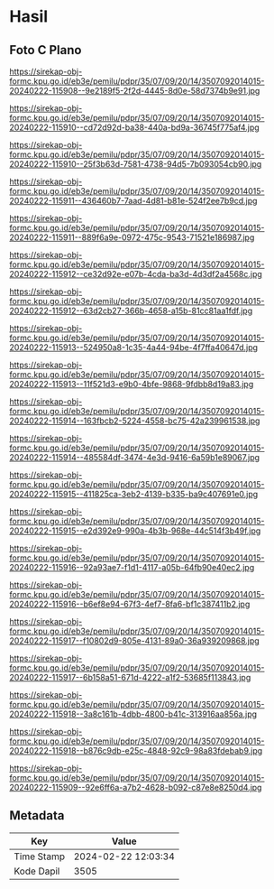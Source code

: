 # Hasil

## Foto C Plano

https://sirekap-obj-formc.kpu.go.id/eb3e/pemilu/pdpr/35/07/09/20/14/3507092014015-20240222-115908--9e2189f5-2f2d-4445-8d0e-58d7374b9e91.jpg

https://sirekap-obj-formc.kpu.go.id/eb3e/pemilu/pdpr/35/07/09/20/14/3507092014015-20240222-115910--cd72d92d-ba38-440a-bd9a-36745f775af4.jpg

https://sirekap-obj-formc.kpu.go.id/eb3e/pemilu/pdpr/35/07/09/20/14/3507092014015-20240222-115910--25f3b63d-7581-4738-94d5-7b093054cb90.jpg

https://sirekap-obj-formc.kpu.go.id/eb3e/pemilu/pdpr/35/07/09/20/14/3507092014015-20240222-115911--436460b7-7aad-4d81-b81e-524f2ee7b9cd.jpg

https://sirekap-obj-formc.kpu.go.id/eb3e/pemilu/pdpr/35/07/09/20/14/3507092014015-20240222-115911--889f6a9e-0972-475c-9543-71521e186987.jpg

https://sirekap-obj-formc.kpu.go.id/eb3e/pemilu/pdpr/35/07/09/20/14/3507092014015-20240222-115912--ce32d92e-e07b-4cda-ba3d-4d3df2a4568c.jpg

https://sirekap-obj-formc.kpu.go.id/eb3e/pemilu/pdpr/35/07/09/20/14/3507092014015-20240222-115912--63d2cb27-366b-4658-a15b-81cc81aa1fdf.jpg

https://sirekap-obj-formc.kpu.go.id/eb3e/pemilu/pdpr/35/07/09/20/14/3507092014015-20240222-115913--524950a8-1c35-4a44-94be-4f7ffa40647d.jpg

https://sirekap-obj-formc.kpu.go.id/eb3e/pemilu/pdpr/35/07/09/20/14/3507092014015-20240222-115913--11f521d3-e9b0-4bfe-9868-9fdbb8d19a83.jpg

https://sirekap-obj-formc.kpu.go.id/eb3e/pemilu/pdpr/35/07/09/20/14/3507092014015-20240222-115914--163fbcb2-5224-4558-bc75-42a239961538.jpg

https://sirekap-obj-formc.kpu.go.id/eb3e/pemilu/pdpr/35/07/09/20/14/3507092014015-20240222-115914--485584df-3474-4e3d-9416-6a59b1e89067.jpg

https://sirekap-obj-formc.kpu.go.id/eb3e/pemilu/pdpr/35/07/09/20/14/3507092014015-20240222-115915--411825ca-3eb2-4139-b335-ba9c407691e0.jpg

https://sirekap-obj-formc.kpu.go.id/eb3e/pemilu/pdpr/35/07/09/20/14/3507092014015-20240222-115915--e2d392e9-990a-4b3b-968e-44c514f3b49f.jpg

https://sirekap-obj-formc.kpu.go.id/eb3e/pemilu/pdpr/35/07/09/20/14/3507092014015-20240222-115916--92a93ae7-f1d1-4117-a05b-64fb90e40ec2.jpg

https://sirekap-obj-formc.kpu.go.id/eb3e/pemilu/pdpr/35/07/09/20/14/3507092014015-20240222-115916--b6ef8e94-67f3-4ef7-8fa6-bf1c387411b2.jpg

https://sirekap-obj-formc.kpu.go.id/eb3e/pemilu/pdpr/35/07/09/20/14/3507092014015-20240222-115917--f10802d9-805e-4131-89a0-36a939209868.jpg

https://sirekap-obj-formc.kpu.go.id/eb3e/pemilu/pdpr/35/07/09/20/14/3507092014015-20240222-115917--6b158a51-671d-4222-a1f2-53685f113843.jpg

https://sirekap-obj-formc.kpu.go.id/eb3e/pemilu/pdpr/35/07/09/20/14/3507092014015-20240222-115918--3a8c161b-4dbb-4800-b41c-313916aa856a.jpg

https://sirekap-obj-formc.kpu.go.id/eb3e/pemilu/pdpr/35/07/09/20/14/3507092014015-20240222-115918--b876c9db-e25c-4848-92c9-98a83fdebab9.jpg

https://sirekap-obj-formc.kpu.go.id/eb3e/pemilu/pdpr/35/07/09/20/14/3507092014015-20240222-115909--92e6ff6a-a7b2-4628-b092-c87e8e8250d4.jpg


## Metadata

| Key        | Value               |
| ---------- | ------------------- |
| Time Stamp | 2024-02-22 12:03:34 |
| Kode Dapil | 3505                |




